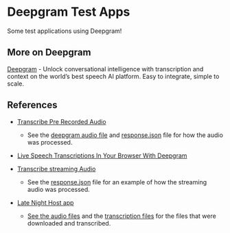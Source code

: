 # Deepgram Test Apps

Some test applications using Deepgram!

## More on Deepgram

[Deepgram](https://deepgram.com/#) - Unlock conversational intelligence with transcription and context on the world’s best speech AI platform. Easy to integrate, simple to scale.

## References

- [Transcribe Pre Recorded Audio](https://developers.deepgram.com/documentation/getting-started/prerecorded/)
  - See the [deepgram audio file](./transcribe-prerecored-audio/deepgram-audio-file.m4a) and [response.json](./transcribe-prerecored-audio/response.json) file for how the audio was processed.

- [Live Speech Transcriptions In Your Browser With Deepgram](https://www.youtube.com/watch?v=kIyPX16zuQY&ab_channel=Deepgram)

- [Transcribe streaming Audio](https://developers.deepgram.com/documentation/getting-started/streaming/)
  - See the [response.json](./transcribe-streaming-audio/response.json) file for an example of how the streaming audio was processed.

- [Late Night Host app](https://www.youtube.com/watch?v=tt6fkobEtWk)
  - [See the audio files](./late-night-host-app/audio) and the [transcription files](./late-night-host-app/transcripts/) for the files that were downloaded and transcribed.
